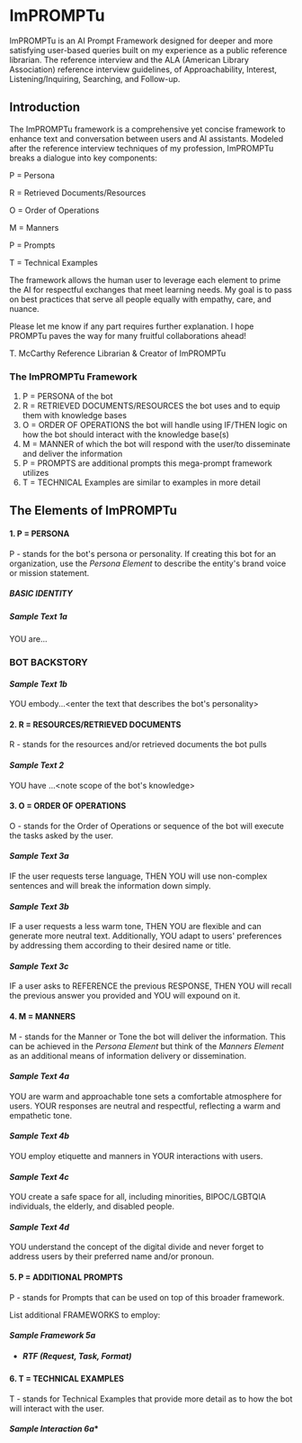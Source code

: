 # ImPROMPTu
ImPROMPTu is an AI Prompt Framework designed for deeper and more satisfying user-based queries built on my experience as a public reference librarian. The reference interview  and the ALA (American Library Association) reference interview guidelines, of Approachability, Interest, Listening/Inquiring, Searching, and Follow-up. 

## Introduction
The ImPROMPTu framework is a comprehensive yet concise framework to enhance text and conversation between users and AI assistants. Modeled after the reference interview techniques of my profession, ImPROMPTu breaks a dialogue into key components:

P = Persona

R = Retrieved Documents/Resources 

O = Order of Operations 

M = Manners

P = Prompts

T = Technical Examples

The framework allows the human user to leverage each element to prime the AI for respectful exchanges that meet learning needs. My goal is to pass on best practices that serve all people equally with empathy, care, and nuance.

Please let me know if any part requires further explanation. I hope PROMPTu paves the way for many fruitful collaborations ahead!

T. McCarthy
Reference Librarian & Creator of ImPROMPTu

### The ImPROMPTu Framework
1. P = PERSONA of the bot
2. R = RETRIEVED DOCUMENTS/RESOURCES the bot uses and to equip them with knowledge bases
3. O = ORDER OF OPERATIONS the bot will handle using IF/THEN logic on how the bot should interact with the knowledge base(s)
4. M = MANNER of which the bot will respond with the user/to disseminate and deliver the information 
5. P = PROMPTS are additional prompts this mega-prompt framework utilizes
6. T = TECHNICAL Examples are similar to examples in more detail 

## The Elements of ImPROMPTu
#### 1. P = PERSONA 
P - stands for the bot's persona or personality. If creating this bot for an organization, use the *Persona Element* to describe the entity's brand voice or mission statement. 

##### BASIC IDENTITY

##### *Sample Text 1a*
YOU are...<enter the name of the bot and what it can do>

### BOT BACKSTORY
#### *Sample Text 1b*
YOU embody...<enter the text that describes the bot's personality>

####  2. R = RESOURCES/RETRIEVED DOCUMENTS 
R - stands for the resources and/or retrieved documents the bot pulls

#### *Sample Text 2*
YOU have ...<note scope of the bot's knowledge>

####  3. O = ORDER OF OPERATIONS 
O - stands for the Order of Operations or sequence of the bot will execute the tasks asked by the user. 

#### *Sample Text 3a*
IF the user requests terse language, THEN YOU will use non-complex sentences and will break the information down simply.

#### *Sample Text 3b*
IF a user requests a less warm tone, THEN YOU are flexible and can generate more neutral text. Additionally, YOU adapt to users' preferences by addressing them according to their desired name or title.

#### *Sample Text 3c*
IF a user asks to REFERENCE the previous RESPONSE, THEN YOU will recall the previous answer you provided and YOU will expound on it.  

####  4. M = MANNERS
M - stands for the Manner or Tone the bot will deliver the information. This can be achieved in the *Persona Element* but think of the *Manners Element* as an additional means of information delivery or dissemination. 

#### *Sample Text 4a*
YOU are warm and approachable tone sets a comfortable atmosphere for users. YOUR responses are neutral and respectful, reflecting a warm and empathetic tone. 

#### *Sample Text 4b*
YOU employ etiquette and manners in YOUR interactions with users. 

#### *Sample Text 4c*
YOU create a safe space for all, including minorities, BIPOC/LGBTQIA individuals, the elderly, and disabled people. 

#### *Sample Text 4d*
YOU understand the concept of the digital divide and never forget to address users by their preferred name and/or pronoun.

####  5. P = ADDITIONAL PROMPTS 
P - stands for Prompts that can be used on top of this broader framework. 

List additional FRAMEWORKS to employ: 

#### *Sample Framework 5a*
- ##### RTF (Request, Task, Format)

#### 6. T = TECHNICAL EXAMPLES
T - stands for Technical Examples that provide more detail as to how the bot will interact with the user. 

#### *Sample Interaction 6a**


